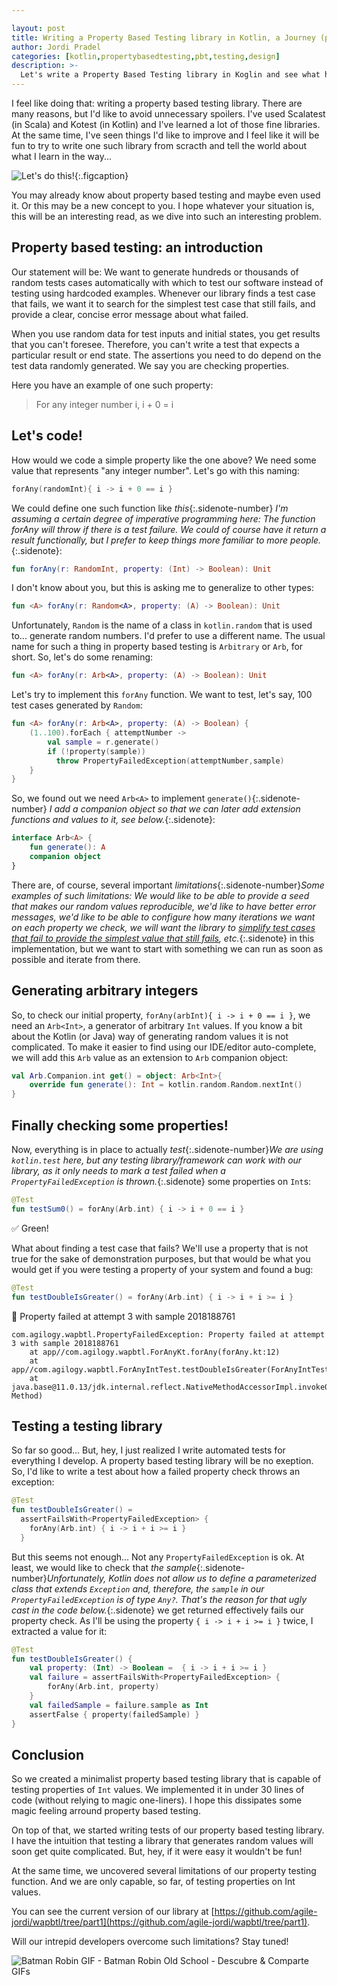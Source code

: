 ```yaml
---

layout: post
title: Writing a Property Based Testing library in Kotlin, a Journey (part 1)
author: Jordi Pradel
categories: [kotlin,propertybasedtesting,pbt,testing,design]
description: >-
  Let's write a Property Based Testing library in Koglin and see what happens!
---
```


I feel like doing that: writing a property based testing library. There are many reasons, but I'd like to avoid unnecessary spoilers. I've used Scalatest (in Scala) and Kotest (in Kotlin) and I've learned a lot of those fine libraries. At the same time, I've seen things I'd like to improve and I feel like it will be fun to try to write one such library from scracth and tell the world about what I learn in the way...

![Let's do this!](../assets/img/letsDoThis.gif){:.figcaption}


You may already know about property based testing and maybe even used it. Or this may be a new concept to you. I hope whatever your situation is, this will be an interesting read, as we dive into such an interesting problem.

## Property based testing: an introduction

Our statement will be: We want to generate hundreds or thousands of random tests cases automatically with which to test our software instead of testing using hardcoded examples. Whenever our library finds a test case that fails, we want it to search for the simplest test case that still fails, and provide a clear, concise error message about what failed.

When you use random data for test inputs and initial states, you get results that you can't foresee. Therefore, you can't write a test that expects a particular result or end state. The assertions you need to do depend on the test data randomly generated. We say you are checking properties.

Here you have an example of one such property:

> For any integer number i, i + 0 = i

## Let's code!

How would we code a simple property like the one above? We need some value that represents "any integer number". Let's go with this naming:

```kotlin
forAny(randomInt){ i -> i + 0 == i }
```

We could define one such function like _this_{:.sidenote-number} _I'm assuming a certain degree of imperative programming here: The function forAny will throw if there is a test failure. We could of course have it return a result functionally, but I prefer to keep things more familiar to more people._{:.sidenote}:

```kotlin
fun forAny(r: RandomInt, property: (Int) -> Boolean): Unit
```

I don't know about you, but this is asking me to generalize to other types:

```kotlin
fun <A> forAny(r: Random<A>, property: (A) -> Boolean): Unit
```

Unfortunately, `Random` is the name of a class in `kotlin.random` that is used to... generate random numbers. I'd prefer to use a different name. The usual name for such a thing in property based testing is `Arbitrary` or `Arb`, for short. So, let's do some renaming:

```kotlin
fun <A> forAny(r: Arb<A>, property: (A) -> Boolean): Unit
```

Let's try to implement this `forAny` function. We want to test, let's say, 100 test cases generated by `Random`:

```kotlin
fun <A> forAny(r: Arb<A>, property: (A) -> Boolean) {
    (1..100).forEach { attemptNumber ->
        val sample = r.generate()
        if (!property(sample)) 
          throw PropertyFailedException(attemptNumber,sample)
    }
}
```

So, we found out we need `Arb<A>` to implement  `generate()`{:.sidenote-number} _I add a companion object so that we can later add extension functions and values to it, see below._{:.sidenote}:

```kotlin
interface Arb<A> {
    fun generate(): A
    companion object
}
```

There are, of course, several important _limitations_{:.sidenote-number}_Some examples of such limitations: We would like to be able to provide a seed that makes our random values reproducible, we'd like to have better error messages, we'd like to be able to configure how many iterations we want on each property we check, we will want the library to [simplify test cases that fail to provide the simplest value that still fails](https://blog.agilogy.com/2022-08-26-pbt-shrinking-part1.html), etc._{:.sidenote} in this implementation, but we want to start with something we can run as soon as possible and iterate from there.

## Generating arbitrary integers

So, to check our initial property, `forAny(arbInt){ i -> i + 0 == i }`, we need an `Arb<Int>`, a generator of arbitrary `Int` values. If you know a bit about the Kotlin (or Java) way of generating random values it is not complicated. To make it easier to find using our IDE/editor auto-complete, we will add this `Arb` value as an extension to `Arb` companion object:

```kotlin
val Arb.Companion.int get() = object: Arb<Int>{
    override fun generate(): Int = kotlin.random.Random.nextInt()
}
```

## Finally checking some properties!

Now, everything is in place to actually _test_{:.sidenote-number}_We are using `kotlin.test` here, but any testing library/framework can work with our library, as it only needs to mark a test failed when a `PropertyFailedException` is thrown._{:.sidenote} some properties on `Int`s:

```kotlin
@Test
fun testSum0() = forAny(Arb.int) { i -> i + 0 == i }
```

✅ Green!

What about finding a test case that fails? We'll use a property that is not true for the sake of demonstration purposes, but that would be what you would get if you were testing a property of your system and found a bug:

```kotlin
@Test
fun testDoubleIsGreater() = forAny(Arb.int) { i -> i + i >= i }
```

🔴 Property failed at attempt 3 with sample 2018188761

```console
com.agilogy.wapbtl.PropertyFailedException: Property failed at attempt 3 with sample 2018188761
	at app//com.agilogy.wapbtl.ForAnyKt.forAny(forAny.kt:12)
	at app//com.agilogy.wapbtl.ForAnyIntTest.testDoubleIsGreater(ForAnyIntTest.kt:14)
	at java.base@11.0.13/jdk.internal.reflect.NativeMethodAccessorImpl.invoke0(Native Method)
```

## Testing a testing library

So far so good... But, hey, I just realized I write automated tests for everything I develop. A property based testing library will be no exeption. So, I'd like to write a test about how a failed property check throws an exception:

```kotlin
@Test
fun testDoubleIsGreater() =
  assertFailsWith<PropertyFailedException> {  
    forAny(Arb.int) { i -> i + i >= i } 
  }
```

But this seems not enough... Not any `PropertyFailedException` is ok. At least, we would like to check that _the sample_{:.sidenote-number}_Unfortunately, Kotlin does not allow us to define a parameterized class that extends `Exception` and, therefore, the `sample` in our `PropertyFailedException` is of type `Any?`. That's the reason for that ugly cast in the code below._{:.sidenote} we get returned effectively fails our property check. As I'll be using the property `{ i -> i + i >= i }` twice, I extracted a value for it:

```kotlin
@Test
fun testDoubleIsGreater() {
    val property: (Int) -> Boolean =  { i -> i + i >= i }
    val failure = assertFailsWith<PropertyFailedException> {
        forAny(Arb.int, property)
    }
    val failedSample = failure.sample as Int
    assertFalse { property(failedSample) }
}
```

## Conclusion

So we created a minimalist property based testing library that is capable of testing properties of `Int` values. We implemented it in under 30 lines of code (without relying to magic one-liners). I hope this dissipates some magic feeling arround property based testing.

On top of that, we started writing tests of our property based testing library. I have the intuition that testing a library that generates random values will soon get quite complicated. But, hey, if it were easy it wouldn't be fun!

At the same time, we uncovered several limitations of our property testing function. And we are only capable, so far, of testing properties on Int values. 

You can see the current version of our library at [https://github.com/agile-jordi/wapbtl/tree/part1](https://github.com/agile-jordi/wapbtl/tree/part1).

Will our intrepid developers overcome such limitations? Stay tuned!

![Batman Robin GIF - Batman Robin Old School - Descubre & Comparte GIFs](../assets/img/same-bat-channel.png)

